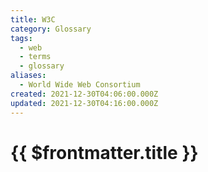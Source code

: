```yaml
---
title: W3C
category: Glossary
tags:
  - web
  - terms
  - glossary
aliases:
  - World Wide Web Consortium
created: 2021-12-30T04:06:00.000Z
updated: 2021-12-30T04:16:00.000Z
---
```


# {{ $frontmatter.title }}
